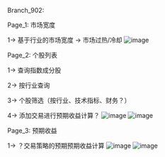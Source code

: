 Branch_902:

Page_1: 市场宽度

  1-> 基于行业的市场宽度 -> 市场过热/冷却
![image](https://github.com/user-attachments/assets/ce0c8691-50fc-4684-99fd-44e8861bbad8)

Page_2: 个股列表

  1-> 查询指数成分股
  
  2-> 按行业查询
  
  3-> 个股筛选（按行业、技术指标、财务？）
  
  4-> 添加交易进行预期收益计算？
![image](https://github.com/user-attachments/assets/eed2113d-c77b-4536-b238-092b5313da6c)
![image](https://github.com/user-attachments/assets/cc0e6915-5e1e-4782-b8a5-cbd7983d254d)

Page_3: 预期收益

  1-> ？交易策略的预期预期收益计算
![image](https://github.com/user-attachments/assets/3c6993b1-510c-4af5-b07e-aaa049b35314)
![image](https://github.com/user-attachments/assets/e8c0ee03-765d-4160-a15b-a35f412c6503)
